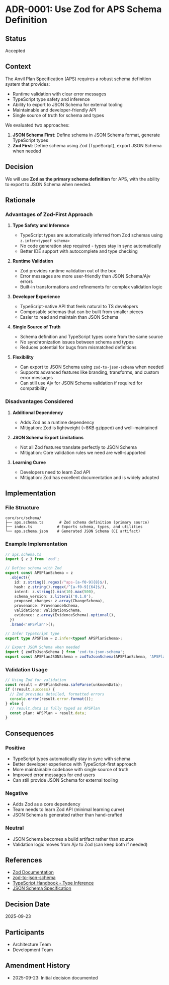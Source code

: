 # ADR-0001: Use Zod for APS Schema Definition

## Status

Accepted

## Context

The Anvil Plan Specification (APS) requires a robust schema definition system
that provides:

- Runtime validation with clear error messages
- TypeScript type safety and inference
- Ability to export to JSON Schema for external tooling
- Maintainable and developer-friendly API
- Single source of truth for schema and types

We evaluated two approaches:

1. **JSON Schema First**: Define schema in JSON Schema format, generate
   TypeScript types
2. **Zod First**: Define schema using Zod (TypeScript), export JSON Schema when
   needed

## Decision

We will use **Zod as the primary schema definition** for APS, with the ability
to export to JSON Schema when needed.

## Rationale

### Advantages of Zod-First Approach

1. **Type Safety and Inference**
   - TypeScript types are automatically inferred from Zod schemas using
     `z.infer<typeof schema>`
   - No code generation step required - types stay in sync automatically
   - Better IDE support with autocomplete and type checking

2. **Runtime Validation**
   - Zod provides runtime validation out of the box
   - Error messages are more user-friendly than JSON Schema/Ajv errors
   - Built-in transformations and refinements for complex validation logic

3. **Developer Experience**
   - TypeScript-native API that feels natural to TS developers
   - Composable schemas that can be built from smaller pieces
   - Easier to read and maintain than JSON Schema

4. **Single Source of Truth**
   - Schema definition and TypeScript types come from the same source
   - No synchronization issues between schema and types
   - Reduces potential for bugs from mismatched definitions

5. **Flexibility**
   - Can export to JSON Schema using `zod-to-json-schema` when needed
   - Supports advanced features like branding, transforms, and custom error
     messages
   - Can still use Ajv for JSON Schema validation if required for compatibility

### Disadvantages Considered

1. **Additional Dependency**
   - Adds Zod as a runtime dependency
   - Mitigation: Zod is lightweight (~8KB gzipped) and well-maintained

2. **JSON Schema Export Limitations**
   - Not all Zod features translate perfectly to JSON Schema
   - Mitigation: Core validation rules we need are well-supported

3. **Learning Curve**
   - Developers need to learn Zod API
   - Mitigation: Zod has excellent documentation and is widely adopted

## Implementation

### File Structure

```
core/src/schema/
├── aps.schema.ts       # Zod schema definition (primary source)
├── index.ts           # Exports schema, types, and utilities
└── aps.schema.json    # Generated JSON Schema (CI artifact)
```

### Example Implementation

```typescript
// aps.schema.ts
import { z } from 'zod';

// Define schema with Zod
export const APSPlanSchema = z
  .object({
    id: z.string().regex(/^aps-[a-f0-9]{8}$/),
    hash: z.string().regex(/^[a-f0-9]{64}$/),
    intent: z.string().min(10).max(500),
    schema_version: z.literal('0.1.0'),
    proposed_changes: z.array(ChangeSchema),
    provenance: ProvenanceSchema,
    validations: ValidationSchema,
    evidence: z.array(EvidenceSchema).optional(),
  })
  .brand<'APSPlan'>();

// Infer TypeScript type
export type APSPlan = z.infer<typeof APSPlanSchema>;

// Export JSON Schema when needed
import { zodToJsonSchema } from 'zod-to-json-schema';
export const APSPlanJSONSchema = zodToJsonSchema(APSPlanSchema, 'APSPlan');
```

### Validation Usage

```typescript
// Using Zod for validation
const result = APSPlanSchema.safeParse(unknownData);
if (!result.success) {
  // Zod provides detailed, formatted errors
  console.error(result.error.format());
} else {
  // result.data is fully typed as APSPlan
  const plan: APSPlan = result.data;
}
```

## Consequences

### Positive

- TypeScript types automatically stay in sync with schema
- Better developer experience with TypeScript-first approach
- More maintainable codebase with single source of truth
- Improved error messages for end users
- Can still provide JSON Schema for external tooling

### Negative

- Adds Zod as a core dependency
- Team needs to learn Zod API (minimal learning curve)
- JSON Schema is generated rather than hand-crafted

### Neutral

- JSON Schema becomes a build artifact rather than source
- Validation logic moves from Ajv to Zod (can keep both if needed)

## References

- [Zod Documentation](https://zod.dev)
- [zod-to-json-schema](https://github.com/StefanTerdell/zod-to-json-schema)
- [TypeScript Handbook - Type Inference](https://www.typescriptlang.org/docs/handbook/type-inference.html)
- [JSON Schema Specification](https://json-schema.org/)

## Decision Date

2025-09-23

## Participants

- Architecture Team
- Development Team

## Amendment History

- 2025-09-23: Initial decision documented

